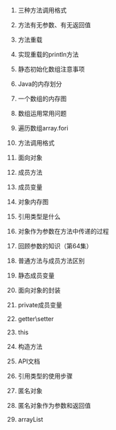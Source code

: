 1. 三种方法调用格式

2. 方法有无参数、有无返回值

3. 方法重载

4. 实现重载的println方法

5. 静态初始化数组注意事项

6. Java的内存划分

7. 一个数组的内存图

8. 数组运用常用问题   

9. 遍历数组array.fori

10. 方法调用格式

11. 面向对象

12. 成员方法

13. 成员变量 

14. 对象内存图

15. 引用类型是什么

16. 对象作为参数在方法中传递的过程

17. 回顾参数的知识（第64集）

18. 普通方法与成员方法区别

19. 静态成员变量

20. 面向对象的封装

21. private成员变量  

22. getter\setter

23. this

24. 构造方法

25. API文档

26. 引用类型的使用步骤

27. 匿名对象

28. 匿名对象作为参数和返回值

29. arrayList

     